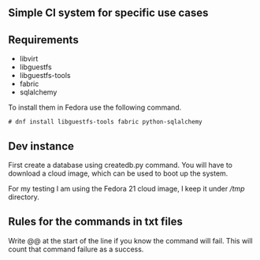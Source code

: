 ## Simple CI system for specific use cases

## Requirements

- libvirt
- libguestfs
- libguestfs-tools
- fabric
- sqlalchemy

To install them in Fedora use the following command.

    # dnf install libguestfs-tools fabric python-sqlalchemy

## Dev instance

First create a database using createdb.py command. You will have to
download a cloud image, which can be used to boot up the system.

For my testing I am using the Fedora 21 cloud image, I keep it
under */tmp* directory.

## Rules for the commands in txt files

Write @@ at the start of the line if you know the command will fail. This will count
that command failure as a success.
